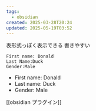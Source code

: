 ```yaml
---
tags:
  - obsidian
created: 2025-03-28T20:24
updated: 2025-05-19T03:52
---
```


表形式っぽく表示できる
書きやすい



```
First name: Donald
Last Name:Duck
Gender:Male
```

- First name: Donald
- Last name: Duck
- Gender: Male

[[obsidian プラグイン]]

